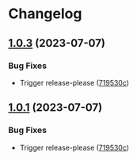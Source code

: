 # Changelog



## [1.0.3](https://github.com/jwalton/cargo-release-please-test/compare/v1.0.2...v1.0.3) (2023-07-07)


### Bug Fixes

* Trigger release-please ([719530c](https://github.com/jwalton/cargo-release-please-test/commit/719530cbc44aa06b0233ac5c01387d6bbf46fe75))

## [1.0.1](https://github.com/jwalton/cargo-release-please-test/compare/v1.0.0...v1.0.1) (2023-07-07)


### Bug Fixes

* Trigger release-please ([719530c](https://github.com/jwalton/cargo-release-please-test/commit/719530cbc44aa06b0233ac5c01387d6bbf46fe75))
